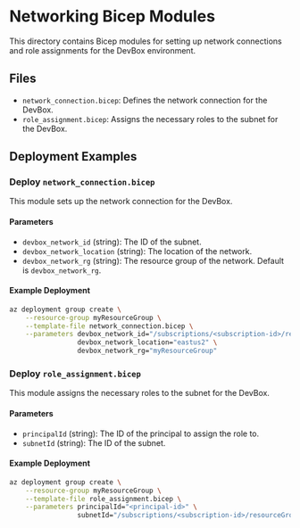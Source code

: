 # Networking Bicep Modules

This directory contains Bicep modules for setting up network connections and role assignments for the DevBox environment.

## Files

- `network_connection.bicep`: Defines the network connection for the DevBox.
- `role_assignment.bicep`: Assigns the necessary roles to the subnet for the DevBox.

## Deployment Examples

### Deploy `network_connection.bicep`

This module sets up the network connection for the DevBox.

#### Parameters

- `devbox_network_id` (string): The ID of the subnet.
- `devbox_network_location` (string): The location of the network.
- `devbox_network_rg` (string): The resource group of the network. Default is `devbox_network_rg`.

#### Example Deployment

```sh
az deployment group create \
    --resource-group myResourceGroup \
    --template-file network_connection.bicep \
    --parameters devbox_network_id="/subscriptions/<subscription-id>/resourceGroups/<resource-group>/providers/Microsoft.Network/virtualNetworks/<vnet-name>/subnets/<subnet-name>" \
                 devbox_network_location="eastus2" \
                 devbox_network_rg="myResourceGroup"
```

### Deploy `role_assignment.bicep`

This module assigns the necessary roles to the subnet for the DevBox.

#### Parameters

- `principalId` (string): The ID of the principal to assign the role to.
- `subnetId` (string): The ID of the subnet.

#### Example Deployment

```sh
az deployment group create \
    --resource-group myResourceGroup \
    --template-file role_assignment.bicep \
    --parameters principalId="<principal-id>" \
                 subnetId="/subscriptions/<subscription-id>/resourceGroups/<resource-group>/providers/Microsoft.Network/virtualNetworks/<vnet-name>/subnets/<subnet-name>"
```
